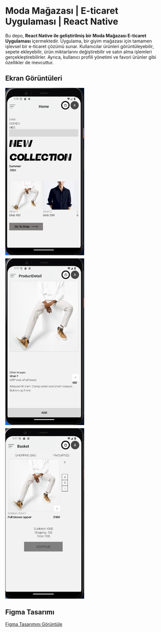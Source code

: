 # Moda Mağazası | E-ticaret Uygulaması | React Native

Bu depo, **React Native ile geliştirilmiş bir Moda Mağazası E-ticaret Uygulaması** içermektedir. Uygulama, bir giyim mağazası için tamamen işlevsel bir e-ticaret çözümü sunar. Kullanıcılar ürünleri görüntüleyebilir, sepete ekleyebilir, ürün miktarlarını değiştirebilir ve satın alma işlemleri gerçekleştirebilirler. Ayrıca, kullanıcı profili yönetimi ve favori ürünler gibi özellikler de mevcuttur.

## Ekran Görüntüleri

<div style="display: flex; flex-wrap: wrap; gap: 10px;">
  <img src="screenshots/ss1.png" alt="Page1" width="250" />
  <img src="screenshots/ss2.png" alt="Page2" width="250" />
  <img src="screenshots/ss3.png" alt="Page3" width="250" />
</div>

## Figma Tasarımı

[Figma Tasarımını Görüntüle](https://www.figma.com/design/D3LjmWvmeGI9VjRIrStQ5a/Cloth-Store-%7C-Fashion-Store-%7C-E-commerce-UI-Kit-(Community)?node-id=0-1&node-type=canvas&t=HFCWgJolhCerSULb-0)

